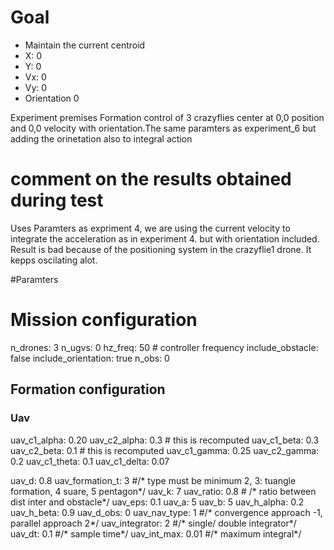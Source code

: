# Goal
- Maintain the current centroid
- X: 0
- Y: 0
- Vx: 0
- Vy: 0
- Orientation 0

Experiment premises
Formation control of 3 crazyflies center at 0,0 position and 0,0 velocity with orientation.The same paramters as experiment_6 but adding the orinetation also to integral action

# comment on the results obtained during test
Uses Paramters as expriment 4, we are using the current velocity to integrate the acceleration as in experiment 4. but with orientation included. Result is bad because of the positioning system in the crazyflie1 drone. It kepps oscilating alot.

#Paramters
# Mission configuration
n_drones: 3
n_ugvs: 0
hz_freq: 50 # controller frequency
include_obstacle: false
include_orientation: true
n_obs: 0
## Formation configuration
### Uav
uav_c1_alpha: 0.20
uav_c2_alpha: 0.3 # this is recomputed
uav_c1_beta: 0.3
uav_c2_beta: 0.1 # this is recomputed
uav_c1_gamma: 0.25
uav_c2_gamma: 0.2
uav_c1_theta: 0.1
uav_c1_delta: 0.07



uav_d: 0.8
uav_formation_t:  3 #/* type must be minimum 2, 3: tuangle formation, 4 suare, 5 pentagon*/
uav_k: 7
uav_ratio:  0.8 # /* ratio between dist inter and obstacle*/
uav_eps: 0.1
uav_a: 5
uav_b: 5
uav_h_alpha: 0.2
uav_h_beta: 0.9
uav_d_obs: 0
uav_nav_type:  1 #/* convergence approach -1, parallel approach 2*/
uav_integrator: 2 #/* single/ double integrator*/
uav_dt:  0.1 #/* sample time*/
uav_int_max:  0.01 #/* maximum integral*/
